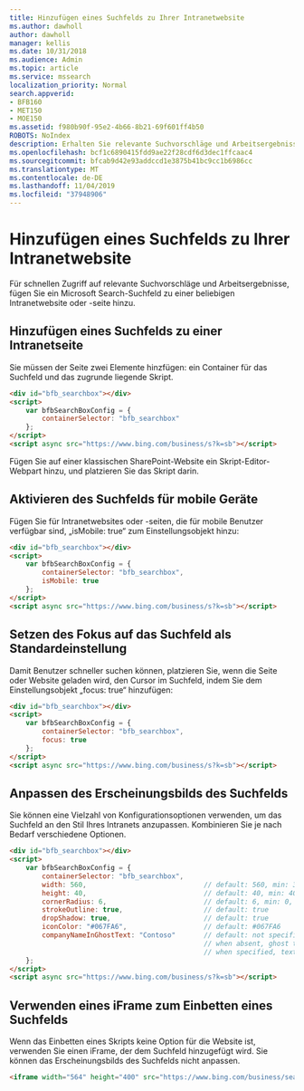 ```yaml
---
title: Hinzufügen eines Suchfelds zu Ihrer Intranetwebsite
ms.author: dawholl
author: dawholl
manager: kellis
ms.date: 10/31/2018
ms.audience: Admin
ms.topic: article
ms.service: mssearch
localization_priority: Normal
search.appverid:
- BFB160
- MET150
- MOE150
ms.assetid: f980b90f-95e2-4b66-8b21-69f601ff4b50
ROBOTS: NoIndex
description: Erhalten Sie relevante Suchvorschläge und Arbeitsergebnisser schneller, indem Sie ein Microsoft Search-Suchfeld zu einer Intranetwebsite oder -seite hinzufügen.
ms.openlocfilehash: bcf1c6890415fdd9ae22f28cdf6d3dec1ffcaac4
ms.sourcegitcommit: bfcab9d42e93addccd1e3875b41bc9cc1b6986cc
ms.translationtype: MT
ms.contentlocale: de-DE
ms.lasthandoff: 11/04/2019
ms.locfileid: "37948906"
---
```

# <a name="add-a-search-box-to-your-intranet-site"></a>Hinzufügen eines Suchfelds zu Ihrer Intranetwebsite

Für schnellen Zugriff auf relevante Suchvorschläge und Arbeitsergebnisse, fügen Sie ein Microsoft Search-Suchfeld zu einer beliebigen Intranetwebsite oder -seite hinzu.
  
## <a name="add-a-search-box-to-an-intranet-page"></a>Hinzufügen eines Suchfelds zu einer Intranetseite

Sie müssen der Seite zwei Elemente hinzfügen: ein Container für das Suchfeld und das zugrunde liegende Skript.
  
```html
<div id="bfb_searchbox"></div>
<script>
    var bfbSearchBoxConfig = {
        containerSelector: "bfb_searchbox"
    };
</script>
<script async src="https://www.bing.com/business/s?k=sb"></script>
```

Fügen Sie auf einer klassischen SharePoint-Website ein Skript-Editor-Webpart hinzu, und platzieren Sie das Skript darin.
  
## <a name="enable-the-search-box-for-mobile"></a>Aktivieren des Suchfelds für mobile Geräte

Fügen Sie für Intranetwebsites oder -seiten, die für mobile Benutzer verfügbar sind, „isMobile: true“ zum Einstellungsobjekt hinzu:
  
```html
<div id="bfb_searchbox"></div>
<script>
    var bfbSearchBoxConfig = {
        containerSelector: "bfb_searchbox", 
        isMobile: true
    };
</script>
<script async src="https://www.bing.com/business/s?k=sb"></script>
```

## <a name="put-focus-on-the-search-box-by-default"></a>Setzen des Fokus auf das Suchfeld als Standardeinstellung

Damit Benutzer schneller suchen können, platzieren Sie, wenn die Seite oder Website geladen wird, den Cursor im Suchfeld, indem Sie dem Einstellungsobjekt „focus: true“ hinzufügen:
  
```html
<div id="bfb_searchbox"></div>
<script>
    var bfbSearchBoxConfig = {
        containerSelector: "bfb_searchbox",
        focus: true
    };
</script>
<script async src="https://www.bing.com/business/s?k=sb"></script>
```

## <a name="customize-the-appearance-of-the-search-box"></a>Anpassen des Erscheinungsbilds des Suchfelds 

Sie können eine Vielzahl von Konfigurationsoptionen verwenden, um das Suchfeld an den Stil Ihres Intranets anzupassen. Kombinieren Sie je nach Bedarf verschiedene Optionen.

```html
<div id="bfb_searchbox"></div>
<script>
    var bfbSearchBoxConfig = {
        containerSelector: "bfb_searchbox",
        width: 560,                             // default: 560, min: 360, max: 650
        height: 40,                             // default: 40, min: 40, max: 72
        cornerRadius: 6,                        // default: 6, min: 0, max: 25                                   
        strokeOutline: true,                    // default: true
        dropShadow: true,                       // default: true
        iconColor: "#067FA6",                   // default: #067FA6
        companyNameInGhostText: "Contoso"       // default: not specified
                                                // when absent, ghost text will be "Search work and the web"
                                                // when specified, text will be "Search the web and [Contoso]"
    };
</script>
<script async src="https://www.bing.com/business/s?k=sb"></script>
```

## <a name="use-an-iframe-to-embed-a-search-box"></a>Verwenden eines iFrame zum Einbetten eines Suchfelds

Wenn das Einbetten eines Skripts keine Option für die Website ist, verwenden Sie einen iFrame, der dem Suchfeld hinzugefügt wird. Sie können das Erscheinungsbilds des Suchfelds nicht anpassen.
  
```html
<iframe width="564" height="400" src="https://www.bing.com/business/searchbox"></iframe>
```